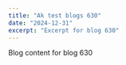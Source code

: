 ```yaml
---
title: "Ak test blogs 630"
date: "2024-12-31"
excerpt: "Excerpt for blog 630"
---
```


Blog content for blog 630